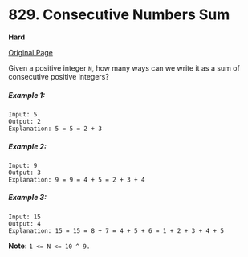 # 829. Consecutive Numbers Sum

**Hard**

[Original Page](https://leetcode.com/problems/consecutive-numbers-sum/)

Given a positive integer `N`, how many ways can we write it as a sum of consecutive positive integers?

##### Example 1:
```
Input: 5
Output: 2
Explanation: 5 = 5 = 2 + 3
```

##### Example 2: 
```
Input: 9
Output: 3
Explanation: 9 = 9 = 4 + 5 = 2 + 3 + 4
```

##### Example 3:
```
Input: 15
Output: 4
Explanation: 15 = 15 = 8 + 7 = 4 + 5 + 6 = 1 + 2 + 3 + 4 + 5
```

__Note:__ `1 <= N <= 10 ^ 9.`
